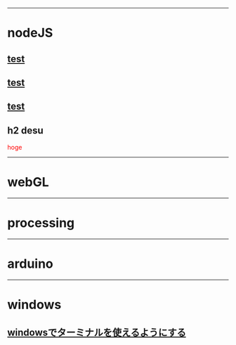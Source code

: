 ***
# nodeJS

  ## [test](./test.html)
  ## [test](./test.html)
  ## [test](./test.html)
  ## h2 desu
  <font color=#F00> hoge </font>


***  
# webGL


***
# processing


***
# arduino


***
# windows
  ## [windowsでターミナルを使えるようにする](./windows_on_terminal.md.html)
